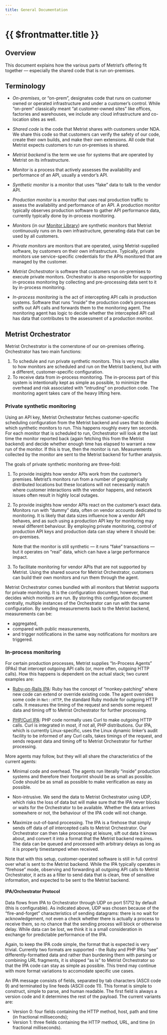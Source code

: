 ```yaml
---
title: General Documentation
---
```


# {{ $frontmatter.title }}

## Overview

This document explains how the various parts of Metrist’s offering fit together — especially the shared code that is run on-premises.

## Terminology

* _On-premises_, or “on-prem”, designates code that runs on customer owned or operated infrastructure and under a customer’s control. While “on-prem” classically meant “at customer-owned sites” like offices, factories and warehouses, we include any cloud infrastructure and co-location sites as well.

* _Shared code_ is the code that Metrist shares with customers under NDA. We share this code so that customers can verify the safety of our code, create their own builds, and make their own extensions. All code that Metrist expects customers to run on-premises is shared.

* _Metrist backend_ is the term we use for systems that are operated by Metrist on its infrastructure.

* _Monitor_ is a process that actively assesses the availability and performance of an API, usually a vendor’s API.

* _Synthetic monitor_ is a monitor that uses “fake” data to talk to the vendor API.

* _Production monitor_ is a monitor that uses real production traffic to assess the availability and performance of an API. A production monitor typically observes production software to gather API performance data, currently typically done by in-process monitoring.

* _Monitors_ (in our [Monitor Library](../monitors/)) are synthetic monitors that Metrist continuously runs on its own infrastructure, generating data that can be used by all customers.

* _Private monitors_ are monitors that are operated, using Metrist-supplied software, by customers on their own infrastructure. Typically, private monitors use service-specific credentials for the APIs monitored that are managed by the customer.

* _Metrist Orchestrator_ is software that customers run on-premises to execute private monitors. Orchestrator is also responsible for supporting in-process monitoring by collecting and pre-processing data sent to it by in-process monitoring.

* _In-process monitoring_ is the act of intercepting API calls in production systems. Software that runs “inside” the production code’s processes sniffs out API calls and forwards them to the monitoring agent. The monitoring agent has logic to decide whether the intercepted API call has data that contributes to the assessment of a production monitor.

## Metrist Orchestrator

Metrist Orchestrator is the cornerstone of our on-premises offering. Orchestrator has two main functions:

1. To schedule and run private synthetic monitors. This is very much alike to how monitors are scheduled and run on the Metrist backend, but with a different, customer-specific configuration.
1. To receive data from in-process monitoring. The in-process part of this system is intentionally kept as simple as possible, to minimize the overhead and risk associated with “intruding” on production code. The monitoring agent takes care of the heavy lifting here.

### Private synthetic monitoring

Using an API key, Metrist Orchestrator fetches customer-specific scheduling configuration from the Metrist backend and uses that to decide which synthetic monitors to run. This happens roughly every ten seconds. For each monitor that is scheduled to run, Orchestrator will look at the last time the monitor reported back (again fetching this from the Metrist backend) and decide whether enough time has elapsed to warrant a new run of the monitor. If this is true, then the monitor is run. Measurements collected by the monitor are sent to the Metrist backend for further analysis.

The goals of private synthetic monitoring are three-fold:

1. To provide insights how vendor APIs work from the customer’s premises. Metrist’s monitors run from a number of geographically distributed locations but these locations will not necessarily match where customer interactions with the vendor happens, and network issues often result in highly local outages.

1. To provide insights how vendor APIs react on the customer’s exact data. Monitors run with “dummy” data, often on vendor accounts dedicated to monitoring. It is likely that data sizes influence how a vendor API behaves, and as such using a production API key for monitoring may reveal different behaviour. By employing private monitoring, control of production API keys and production data can stay where it should be: on-premises.

	Note that the monitor is still synthetic — it runs “fake” transactions — but it operates on “real” data, which can have a large performance impact.

1. To facilitate monitoring for vendor APIs that are not supported by Metrist. Using the shared source for Metrist Orchestrator, customers can build their own monitors and run them through the agent.

Metrist Orchestrator comes bundled with all monitors that Metrist supports for private monitoring. It is the configuration document, however, that decides which monitors are run. By storing this configuration document centrally, multiple instances of the Orchestrator can run with the same configuration. By sending measurements back to the Metrist backend, measurements can be:

- aggregated,
- compared with public measurements,
- and trigger notifications in the same way notifications for monitors are triggered.

<!-- TODO: links to installation, configuration, monitoring DSL -->

### In-process monitoring

For certain production processes, Metrist supplies “In-Process Agents” (IPAs) that intercept outgoing API calls (or, more often, outgoing HTTP calls). How this happens is dependent on the actual stack; two curent examples are:

* [Ruby-on-Rails IPA](/tools/agent-ruby-in-process): Ruby has the concept of “monkey-patching” where new code can extend or override existing code. The agent overrides some code in `Net::HTTP`, the standard Ruby module for outgoing HTTP calls. It measures the timing of the request and sends some request data and timing off to Metrist Orchestrator for further processing.

* [PHP/Curl IPA](/tools/agent-php-in-process): PHP code normally uses Curl to make outgoing HTTP calls. Curl is integrated in most, if not all, PHP distributions. Our IPA, which is currently Linux-specific, uses the Linux dynamic linker’s audit facility to be informed of any Curl calls, takes timings of the request, and sends request data and timing off to Metrist Orchestrator for further processing.

More agents may follow, but they will all share the characteristics of the current agents:

* Minimal code and overhead. The agents run literally “inside” production systems and therefore their footprint should be as small as possible. Code should be as small as possible to make verification as easy as possible.

* Non-intrusive. We send the data to Metrist Orchestrator using UDP, which risks the loss of data but will make sure that the IPA never blocks or waits for the Orchestrator to be available. Whether the data arrives somewhere or not, the behaviour of the IPA code will not change.

* Maximize out-of-band processing. The IPA is a firehose that simply sends off data of _all_ intercepted calls to Metrist Orchestrator. Our Orchestrator can then take processing at leisure, sift out data it knows about, and convert it into a format that the Metrist backend requires. The data can be queued and processed with arbitrary delays as long as it is properly timestamped when received.

Note that with this setup, customer-operated software is still in full control over what is sent to the Metrist backend. While the IPA typically operates in “firehose” mode, observing and forwarding all outgoing API calls to Metrist Orchestrator, it acts as a filter to send data that is clean, free of sensitive information, and expected to be sent to the Metrist backend.

#### IPA/Orchestrator Protocol

Data flows from IPA to Orchestrator through UDP on port 51712 by default (this is configurable). As indicated above, UDP was chosen because of the “fire-and-forget” characteristics of sending datagrams: there is no wait for acknowledgement, not even a check whether there is actually a process to receive them, so no chance that the sending process will block or otherwise delay. While data can be lost, we think it is a small consideration in exchange for predictable performance of the IPA.

Again, to keep the IPA code simple, the format that is expected is very trivial. Currently two formats are supported - the Ruby and PHP IPAs “see” differently-formatted data and rather than burdening them with parsing or combining URL fragments, it is shipped “as is” to Metrist Orchestrator so that the IPA code can stay as simple as possible. This trend may continue with more format variations to accomodate specific use cases.

An IPA message consists of fields, separated by tab characters (ASCII code 9) and terminated by line feeds (ASCII code 11). This format is simple to construct, simple to parse, and human readable. The first field is always a version code and it determines the rest of the payload. The current variants are:

* Version 0: four fields containing the HTTP method, host, path and time (in fractional milliseconds);
* Version 1: three fields containing the HTTP method, URL, and time (in fractional milliseconds).
